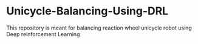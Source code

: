 # Unicycle-Balancing-Using-DRL
This repository is meant for balancing reaction wheel unicycle robot using Deep reinforcement Learning 
